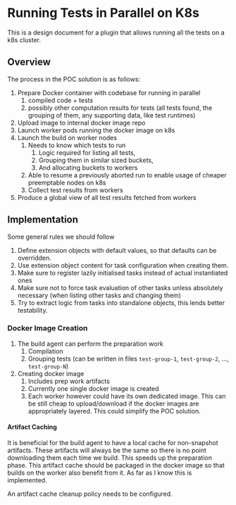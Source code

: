 # Running Tests in Parallel on K8s

This is a design document for a plugin that allows running all the tests on a k8s cluster.

## Overview

The process in the POC solution is as follows:

1. Prepare Docker container with codebase for running in parallel
    1. compiled code + tests
    1. possibly other computation results for tests
    (all tests found, the grouping of them, any supporting data, like test runtimes)
1. Upload image to internal docker image repo
1. Launch worker pods running the docker image on k8s
1. Launch the build on worker nodes
    1. Needs to know which tests to run
        1. Logic required for listing all tests,
        1. Grouping them in similar sized buckets,
        1. And allocating buckets to workers
    1. Able to resume a previously aborted run to enable
    usage of cheaper preemptable nodes on k8s
    1. Collect test results from workers
1. Produce a global view of all test results fetched from workers

## Implementation

Some general rules we should follow

1. Define extension objects with default values, so that defaults can be overridden.
1. Use extension object content for task configuration when creating them.
1. Make sure to register lazily initialised tasks instead of actual instantiated ones
1. Make sure not to force task evaluation of other tasks unless absolutely necessary
(when listing other tasks and changing them)
1. Try to extract logic from tasks into standalone objects, this lends better testability.

### Docker Image Creation

1. The build agent can perform the preparation work
    1. Compilation
    1. Grouping tests (can be written in files `test-group-1`, `test-group-2`, ..., `test-group-N`)
1. Creating docker image
    1. Includes prep work artifacts
    1. Currently one single docker image is created
    1. Each worker however could have its own dedicated image.
    This can be still cheap to upload/download if the docker images are appropriately layered.
    This could simplify the POC solution.



#### Artifact Caching

It is beneficial for the build agent to have a local cache for non-snapshot artifacts.
These artifacts will always be the same so there is no point downloading them each time we build.
This speeds up the preparation phase.
This artifact cache should be packaged in the docker image so that builds on the worker also benefit from it.
As far as I know this is implemented.

An artifact cache cleanup policy needs to be configured.

### 